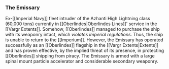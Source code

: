 ### The Emissary

Ex-[[Imperial Navy]] fleet intruder of the Azhanti High Lightning class (60,000 tons) currently in [[Oberlindes|Oberlindes Lines]]' service in the [[Vargr Extents]]. Somehow, [[Oberlindes]] managed to purchase the ship with its weaponry intact, which _violates imperial regulations_. Thus, the ship is unable to return to the [[Imperium]]. However, the Emissary has operated successfully as an [[Oberlindes]] flagship in the [[Vargr Extents|Extents]] and has proven effective, by the implied threat of its presence, in protecting [[Oberlindes]] shipping from piracy. The Emissary is armed with a large spinal mount particle accelerator and considerable secondary weaponry.